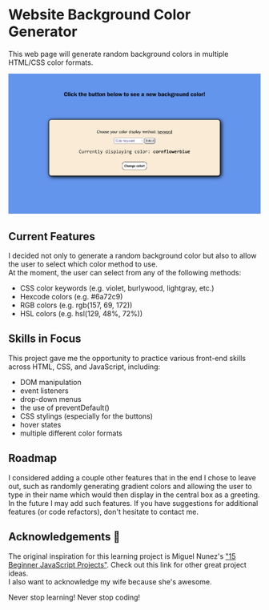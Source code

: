 # Website Background Color Generator
This web page will generate random background colors in multiple HTML/CSS color formats.  

![screenshot of keyword colors](demo-keyword.png)

## Current Features
I decided not only to generate a random background color but also to allow the user to select which color method to use.  
At the moment, the user can select from any of the following methods:
- CSS color keywords (e.g. violet, burlywood, lightgray, etc.)
- Hexcode colors (e.g. #6a72c9)
- RGB colors (e.g. rgb(157, 69, 172))
- HSL colors (e.g. hsl(129, 48%, 72%))

## Skills in Focus
This project gave me the opportunity to practice various front-end skills across HTML, CSS, and JavaScript, including:
- DOM manipulation
- event listeners
- drop-down menus
- the use of preventDefault()
- CSS stylings (especially for the buttons)
- hover states
- multiple different color formats

## Roadmap
I considered adding a couple other features that in the end I chose to leave out, such as randomly generating gradient colors and allowing the user to type in their name which would then display in the central box as a greeting. In the future I may add such features. If you have suggestions for additional features (or code refactors), don't hesitate to contact me. 

## Acknowledgements :raised_hands:
The original inspiration for this learning project is Miguel Nunez's ["15 Beginner JavaScript Projects"](dev.to/codefoxx/15-beginner-javascript-projects-to-improve-your-front-end-skills-5bcj). Check out this link for other great project ideas.  
I also want to acknowledge my wife because she's awesome.

Never stop learning! Never stop coding!
